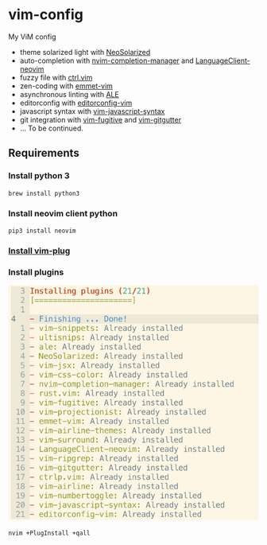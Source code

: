 # vim-config
My ViM config

* theme solarized light with [NeoSolarized](https://github.com/icymind/NeoSolarized)
* auto-completion with [nvim-completion-manager](https://github.com/roxma/nvim-completion-manager) and [LanguageClient-neovim](https://github.com/autozimu/LanguageClient-neovim)
* fuzzy file with [ctrl.vim](https://github.com/kien/ctrlp.vim)
* zen-coding with [emmet-vim](https://github.com/mattn/emmet-vim)
* asynchronous linting with [ALE](https://github.com/w0rp/ale)
* editorconfig with [editorconfig-vim](https://github.com/editorconfig/editorconfig-vim)
* javascript syntax with [vim-javascript-syntax](https://github.com/jelera/vim-javascript-syntax)
* git integration with [vim-fugitive](https://github.com/tpope/vim-fugitive) and [vim-gitgutter](https://github.com/airblade/vim-gitgutter)
* ... To be continued.

## Requirements

### Install python 3

```shell
brew install python3
```

### Install neovim client python

```
pip3 install neovim
```

### [Install vim-plug](https://github.com/junegunn/vim-plug#neovim)

### Install plugins

![PlugInstall](images/pluginstall.png)

```
nvim +PlugInstall +qall
```
